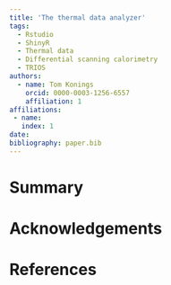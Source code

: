 ```yaml
---
title: 'The thermal data analyzer'
tags:
  - Rstudio
  - ShinyR
  - Thermal data
  - Differential scanning calorimetry
  - TRIOS
authors:
  - name: Tom Konings
    orcid: 0000-0003-1256-6557
    affiliation: 1
affiliations:
 - name: 
   index: 1
date: 
bibliography: paper.bib
---
```


# Summary


# Acknowledgements


# References
